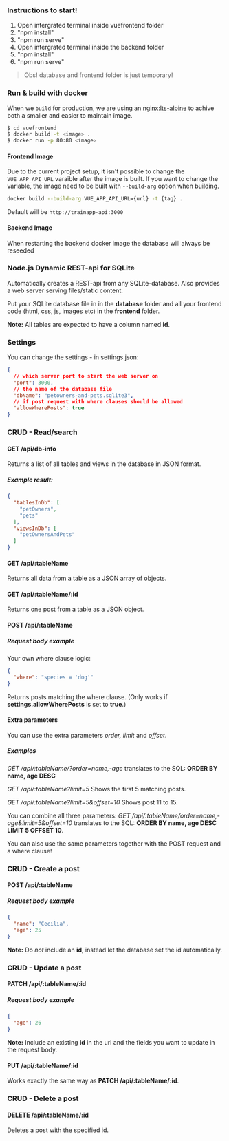 ### Instructions to start!

<ol>
<li> Open intergrated terminal inside vuefrontend folder</li>
<li> "npm install"</li>
<li> "npm run serve"</li>
<li> Open intergrated terminal inside the backend folder</li>
<li> "npm install"</li>
<li> "npm run serve"</li>
</ol>

>Obs! database and frontend folder is just temporary!

### Run & build with docker
When we `build` for production, we are using an [nginx:lts-alpine](https://hub.docker.com/_/nginx) to achive both a smaller and easier to maintain image.

```bash
$ cd vuefrontend
$ docker build -t <image> .
$ docker run -p 80:80 <image>
```

#### Frontend Image
Due to the current project setup, it isn't possible to change the `VUE_APP_API_URL` varaible after the image is built. If you want to change the variable, the image need to be built with `--build-arg` option when building.
```bash
docker build --build-arg VUE_APP_API_URL={url} -t {tag} .
```
Default will be `http://trainapp-api:3000`

#### Backend Image
When restarting the backend docker image the database will always be reseeded

### Node.js Dynamic REST-api for SQLite
Automatically creates a REST-api from any SQLite-database. 
Also provides a web server serving files/static content.

Put your SQLite database file in in the **database** folder and all your frontend code (html, css, js, images etc) in the **frontend** folder.

**Note:** All tables are expected to have a column named **id**.

### Settings
You can change the settings - in settings.json: 
```json
{
  // which server port to start the web server on
  "port": 3000,
  // the name of the database file
  "dbName": "petowners-and-pets.sqlite3", 
  // if post request with where clauses should be allowed
  "allowWherePosts": true 
}
```

### CRUD - Read/search

#### GET /api/db-info
Returns a list of all tables and views in the database in JSON format.

##### Example result: 
```json
{
  "tablesInDb": [
    "petOwners",
    "pets"
  ],
  "viewsInDb": [
    "petOwnersAndPets"
  ]
}
```

#### GET /api/:tableName
Returns all data from a table as a JSON array of objects.

#### GET /api/:tableName/:id
Returns one post from a table as a JSON object.

#### POST /api/:tableName

##### Request body example
Your own where clause logic:
```json
{
  "where": "species = 'dog'"
}
```
Returns posts matching the where clause.
(Only works if **settings.allowWherePosts** is set to **true**.)

#### Extra parameters
You can use the extra parameters *order, limit* and *offset*.

##### Examples
*GET /api/:tableName/?order=name,-age*
translates to the SQL: **ORDER BY name, age DESC**

*GET /api/:tableName?limit=5*
Shows the first 5 matching posts.

*GET /api/:tableName?limit=5&offset=10*
Shows post 11 to 15.

You can combine all three parameters:
*GET /api/:tableName/order=name,-age&limit=5&offset=10*
translates to the SQL:  **ORDER BY name, age DESC LIMIT 5 OFFSET 10**.

You can also use the same parameters together with the POST request and a where clause!

### CRUD - Create a post

#### POST /api/:tableName

##### Request body example
```json
{
  "name": "Cecilia",
  "age": 25
}
```
**Note:** Do *not* include an **id**, instead let the database set the id automatically.

### CRUD - Update a post

#### PATCH /api/:tableName/:id

##### Request body example
```json
{
  "age": 26
}
```
**Note:** Include an existing **id** in the url and the fields you want to update in the request body.

#### PUT /api/:tableName/:id
Works exactly the same way as **PATCH /api/:tableName/:id**.

### CRUD - Delete a post

#### DELETE /api/:tableName/:id
Deletes a post with the specified id.
